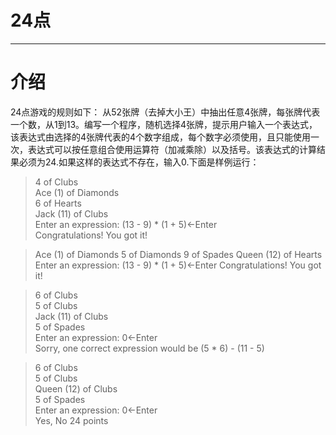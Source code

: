 # 24点
- - -

介绍
====
24点游戏的规则如下：
从52张牌（去掉大小王）中抽出任意4张牌，每张牌代表一个数，从1到13。编写一个程序，随机选择4张牌，提示用户输入一个表达式，该表达式由选择的4张牌代表的4个数字组成，每个数字必须使用，且只能使用一次，表达式可以按任意组合使用运算符（加减乘除）以及括号。该表达式的计算结果必须为24.如果这样的表达式不存在，输入0.下面是样例运行：

>4 of Clubs   
Ace (1) of Diamonds   
6 of Hearts    
Jack (11) of Clubs    
Enter an expression: (13 - 9) * (1 + 5)←Enter   
Congratulations! You got it!

>Ace (1) of Diamonds
5 of Diamonds
9 of Spades
Queen (12) of Hearts
Enter an expression: (13 - 9) * (1 + 5)←Enter
Congratulations! You got it!    

>6 of Clubs    
5 of Clubs    
Jack (11) of Clubs   
5 of Spades   
Enter an expression: 0←Enter   
Sorry, one correct expression would be (5 * 6) - (11 - 5)   

>6 of Clubs   
5 of Clubs    
Queen (12) of Clubs   
5 of Spades    
Enter an expression: 0←Enter     
Yes, No 24 points   
